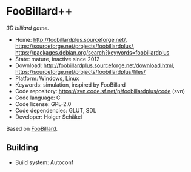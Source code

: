 # FooBillard++

_3D billiard game._

- Home: http://foobillardplus.sourceforge.net/, https://sourceforge.net/projects/foobillardplus/, https://packages.debian.org/search?keywords=foobillardplus
- State: mature, inactive since 2012
- Download: http://foobillardplus.sourceforge.net/download.html, https://sourceforge.net/projects/foobillardplus/files/
- Platform: Windows, Linux
- Keywords: simulation, inspired by FooBillard
- Code repository: https://svn.code.sf.net/p/foobillardplus/code (svn)
- Code language: C
- Code license: GPL-2.0
- Code dependencies: GLUT, SDL
- Developer: Holger Schäkel

Based on [FooBillard](foobillard.md).

## Building

- Build system: Autoconf